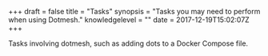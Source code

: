 +++
draft = false
title = "Tasks"
synopsis = "Tasks you may need to perform when using Dotmesh."
knowledgelevel = ""
date = 2017-12-19T15:02:07Z
+++

Tasks involving dotmesh, such as adding dots to a Docker Compose file.
